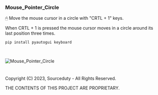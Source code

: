 ### Mouse_Pointer_Circle

🖱 Move the mouse cursor in a circle with "CRTL + 1" keys.

When CRTL + 1 is pressed the mouse cursor moves in a circle around its last position three times.


```
pip install pyautogui keyboard

```
<br />

![Mouse_Pointer_Circle](https://github.com/sourceduty/Mouse_Pointer_Circle/assets/123030236/f8b94a20-df35-469e-bf83-5d3f05cd6a86)

#

Copyright (C) 2023, Sourceduty - All Rights Reserved.

THE CONTENTS OF THIS PROJECT ARE PROPRIETARY.
